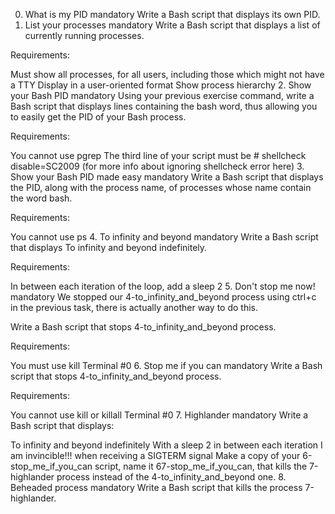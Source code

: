 0. What is my PID
mandatory
Write a Bash script that displays its own PID.
1. List your processes
mandatory
Write a Bash script that displays a list of currently running processes.

Requirements:

Must show all processes, for all users, including those which might not have a TTY
Display in a user-oriented format
Show process hierarchy
2. Show your Bash PID
mandatory
Using your previous exercise command, write a Bash script that displays lines containing the bash word, thus allowing you to easily get the PID of your Bash process.

Requirements:

You cannot use pgrep
The third line of your script must be # shellcheck disable=SC2009 (for more info about ignoring shellcheck error here)
3. Show your Bash PID made easy
mandatory
Write a Bash script that displays the PID, along with the process name, of processes whose name contain the word bash.

Requirements:

You cannot use ps
4. To infinity and beyond
mandatory
Write a Bash script that displays To infinity and beyond indefinitely.

Requirements:

In between each iteration of the loop, add a sleep 2
5. Don't stop me now!
mandatory
We stopped our 4-to_infinity_and_beyond process using ctrl+c in the previous task, there is actually another way to do this.

Write a Bash script that stops 4-to_infinity_and_beyond process.

Requirements:

You must use kill
Terminal #0
6. Stop me if you can
mandatory
Write a Bash script that stops 4-to_infinity_and_beyond process.

Requirements:

You cannot use kill or killall
Terminal #0
7. Highlander
mandatory
Write a Bash script that displays:

To infinity and beyond indefinitely
With a sleep 2 in between each iteration
I am invincible!!! when receiving a SIGTERM signal
Make a copy of your 6-stop_me_if_you_can script, name it 67-stop_me_if_you_can, that kills the 7-highlander process instead of the 4-to_infinity_and_beyond one.
8. Beheaded process
mandatory
Write a Bash script that kills the process 7-highlander.
